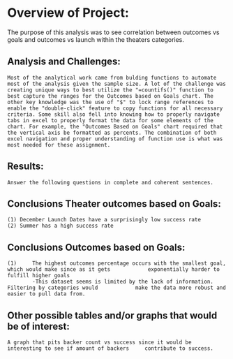 

# Overview of Project: 	

The purpose of this analysis was to see correlation between outcomes vs goals and outcomes vs launch within the theaters categories.

## Analysis and Challenges: 
	Most of the analytical work came from bulding functions to automate most of the analysis given the sample size. A lot of the challenge was creating unique ways to best utilize the "=countifs()" function to best capture the ranges for the Outcomes based on Goals chart. The other key knowledge was the use of "$" to lock range references to enable the "double-click" feature to copy functions for all necessary criteria. Some skill also fell into knowing how to properly navigate tabs in excel to properly format the data for some elements of the chart. For example, the "Outcomes Based on Goals" chart required that the vertical axis be formatted as percents. The combination of both excel navigation and proper understanding of function use is what was most needed for these assignment. 

## Results: 
	Answer the following questions in complete and coherent sentences.

## Conclusions Theater outcomes based on Goals:
	(1)	December Launch Dates have a surprisingly low success rate
	(2)	Summer has a high success rate

## Conclusions Outcomes based on Goals:
	(1) 	The highest outcomes percentage occurs with the smallest goal, which would make since as it gets 	    	exponentially harder to fulfill higher goals
			-This dataset seems is limited by the lack of information. Filtering by categories would 			make the data more robust and easier to pull data from.


## Other possible tables and/or graphs that would be of interest:
	A graph that pits backer count vs success since it would be interesting to see if amount of backers 	contribute to success.